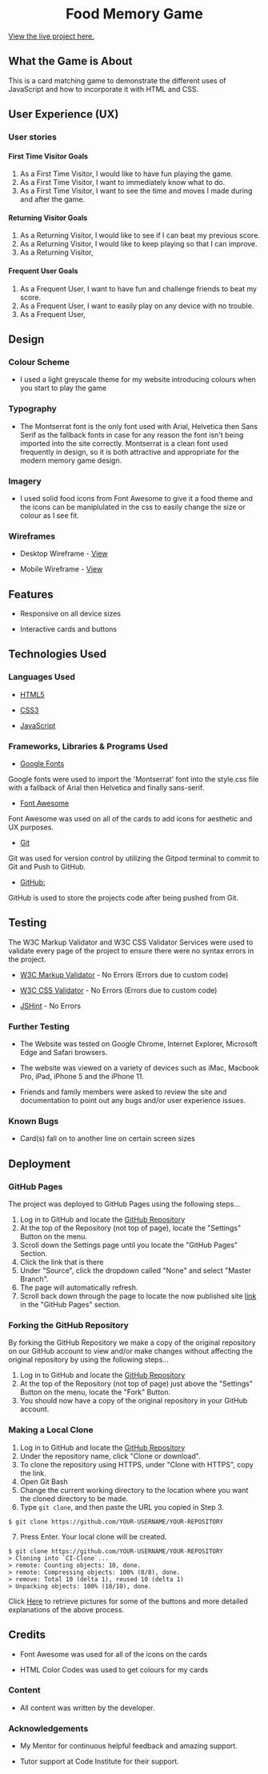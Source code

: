 <h1 align="center">Food Memory Game</h1>

[View the live project here.](https://mcbradderzz.github.io/food-memory-game/)

## What the Game is About

This is a card matching game to demonstrate the different uses of JavaScript and how to incorporate it with HTML and CSS.

## User Experience (UX)

### User stories

#### First Time Visitor Goals

1. As a First Time Visitor, I would like to have fun playing the game.
2. As a First Time Visitor, I want to immediately know what to do.
3. As a First Time Visitor, I want to see the time and moves I made during and after the game.

#### Returning Visitor Goals

1. As a Returning Visitor, I would like to see if I can beat my previous score.
2. As a Returning Visitor, I would like to keep playing so that I can improve.
3. As a Returning Visitor, 

#### Frequent User Goals

1. As a Frequent User, I want to have fun and challenge friends to beat my score.
2. As a Frequent User, I want to easily play on any device with no trouble.
3. As a Frequent User, 

## Design

### Colour Scheme

- I used a light greyscale theme for my website introducing colours when you start to play the game

### Typography

- The Montserrat font is the only font used with Arial, Helvetica then Sans Serif as the fallback fonts in case for any reason the font isn't being imported into the site correctly. Montserrat is a clean font used frequently in design, so it is both attractive and appropriate for the modern memory game design.

### Imagery

- I used solid food icons from Font Awesome to give it a food theme and the icons can be maniplulated in the css to easily change the size or colour as I see fit.

### Wireframes

- Desktop Wireframe - [View](https://github.com/McBrAdDeRzZ/food-memory-game/blob/master/assets/images/desktop-wireframe.jpeg?raw=true)

- Mobile Wireframe - [View](https://github.com/McBrAdDeRzZ/food-memory-game/blob/master/assets/images/mobile-wireframe.jpeg?raw=true)

## Features

- Responsive on all device sizes

- Interactive cards and buttons

## Technologies Used

### Languages Used

- [HTML5](https://en.wikipedia.org/wiki/HTML5)

- [CSS3](https://en.wikipedia.org/wiki/Cascading_Style_Sheets)

- [JavaScript](https://en.wikipedia.org/wiki/JavaScript)

### Frameworks, Libraries & Programs Used

- [Google Fonts](https://fonts.google.com/)

Google fonts were used to import the 'Montserrat' font into the style.css file with a fallback of Arial then Helvetica and finally sans-serif.

- [Font Awesome](https://fontawesome.com/)

Font Awesome was used on all of the cards to add icons for aesthetic and UX purposes.

- [Git](https://git-scm.com/)

Git was used for version control by utilizing the Gitpod terminal to commit to Git and Push to GitHub.

- [GitHub:](https://github.com/)

GitHub is used to store the projects code after being pushed from Git.

## Testing

The W3C Markup Validator and W3C CSS Validator Services were used to validate every page of the project to ensure there were no syntax errors in the project.

- [W3C Markup Validator](https://validator.w3.org/) - No Errors (Errors due to custom code)

- [W3C CSS Validator](https://jigsaw.w3.org/css-validator/) - No Errors (Errors due to custom code)

- [JSHint](https://jshint.com/) - No Errors

### Further Testing

-   The Website was tested on Google Chrome, Internet Explorer, Microsoft Edge and Safari browsers.

-   The website was viewed on a variety of devices such as iMac, Macbook Pro, iPad, iPhone 5 and the iPhone 11.

-   Friends and family members were asked to review the site and documentation to point out any bugs and/or user experience issues.

### Known Bugs

- Card(s) fall on to another line on certain screen sizes

## Deployment

### GitHub Pages

The project was deployed to GitHub Pages using the following steps...

1. Log in to GitHub and locate the [GitHub Repository](https://github.com/McBrAdDeRzZ/food-memory-game)
2. At the top of the Repository (not top of page), locate the "Settings" Button on the menu.
3. Scroll down the Settings page until you locate the "GitHub Pages" Section.
4. Click the link that is there
5. Under "Source", click the dropdown called "None" and select "Master Branch".
6. The page will automatically refresh.
7. Scroll back down through the page to locate the now published site [link](https://mcbradderzz.github.io/food-memory-game/) in the "GitHub Pages" section.

### Forking the GitHub Repository

By forking the GitHub Repository we make a copy of the original repository on our GitHub account to view and/or make changes without affecting the original repository by using the following steps...

1. Log in to GitHub and locate the [GitHub Repository](https://github.com/McBrAdDeRzZ/food-memory-game)
2. At the top of the Repository (not top of page) just above the "Settings" Button on the menu, locate the "Fork" Button.
3. You should now have a copy of the original repository in your GitHub account.

### Making a Local Clone

1. Log in to GitHub and locate the [GitHub Repository](https://github.com/McBrAdDeRzZ/food-memory-game)
2. Under the repository name, click "Clone or download".
3. To clone the repository using HTTPS, under "Clone with HTTPS", copy the link.
4. Open Git Bash
5. Change the current working directory to the location where you want the cloned directory to be made.
6. Type `git clone`, and then paste the URL you copied in Step 3.

```
$ git clone https://github.com/YOUR-USERNAME/YOUR-REPOSITORY
```

7. Press Enter. Your local clone will be created.

```
$ git clone https://github.com/YOUR-USERNAME/YOUR-REPOSITORY
> Cloning into `CI-Clone`...
> remote: Counting objects: 10, done.
> remote: Compressing objects: 100% (8/8), done.
> remove: Total 10 (delta 1), reused 10 (delta 1)
> Unpacking objects: 100% (10/10), done.
```

Click [Here](https://help.github.com/en/github/creating-cloning-and-archiving-repositories/cloning-a-repository#cloning-a-repository-to-github-desktop) to retrieve pictures for some of the buttons and more detailed explanations of the above process.

## Credits

- Font Awesome was used for all of the icons on the cards

- HTML Color Codes was used to get colours for my cards

### Content

-   All content was written by the developer.

### Acknowledgements

-   My Mentor for continuous helpful feedback and amazing support.

-   Tutor support at Code Institute for their support.